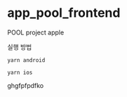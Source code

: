 # app_pool_frontend

POOL project apple

실행 방법

```
yarn android
```

```
yarn ios
```

ghgfpfpdfko
